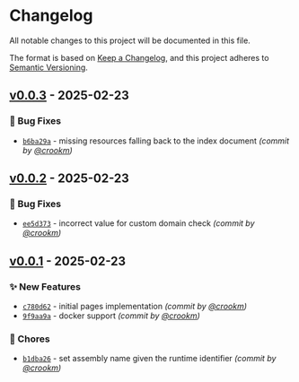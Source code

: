 # Changelog
All notable changes to this project will be documented in this file.

The format is based on [Keep a Changelog](https://keepachangelog.com/en/1.0.0/),
and this project adheres to [Semantic Versioning](https://semver.org/spec/v2.0.0.html).

## [v0.0.3] - 2025-02-23
### :bug: Bug Fixes
- [`b6ba29a`](https://github.com/crookm/anvil/commit/b6ba29a02697f0740fa3fe0885f383aa9c034857) - missing resources falling back to the index document *(commit by [@crookm](https://github.com/crookm))*


## [v0.0.2] - 2025-02-23
### :bug: Bug Fixes
- [`ee5d373`](https://github.com/crookm/anvil/commit/ee5d373a1082ca697cd3f5620a5db214b1db0617) - incorrect value for custom domain check *(commit by [@crookm](https://github.com/crookm))*


## [v0.0.1] - 2025-02-23
### :sparkles: New Features
- [`c780d62`](https://github.com/crookm/anvil/commit/c780d624f18d96c6d9adebce8f162a9554a6efb2) - initial pages implementation *(commit by [@crookm](https://github.com/crookm))*
- [`9f9aa9a`](https://github.com/crookm/anvil/commit/9f9aa9a3d6d8e42cc69c2fbd6f7a899c6745d02a) - docker support *(commit by [@crookm](https://github.com/crookm))*

### :wrench: Chores
- [`b1dba26`](https://github.com/crookm/anvil/commit/b1dba263873c330a386d61a723f6ea070abed77d) - set assembly name given the runtime identifier *(commit by [@crookm](https://github.com/crookm))*

[v0.0.1]: https://github.com/crookm/anvil/compare/v0.0.0...v0.0.1
[v0.0.2]: https://github.com/crookm/anvil/compare/v0.0.1...v0.0.2
[v0.0.3]: https://github.com/crookm/anvil/compare/v0.0.2...v0.0.3
